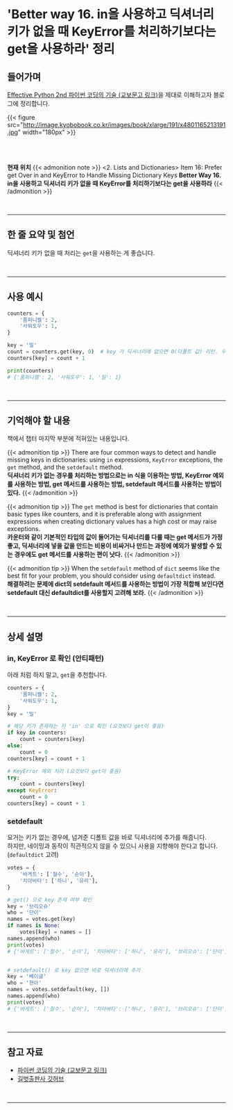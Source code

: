 # 'Better way 16. in을 사용하고 딕셔너리 키가 없을 때 KeyError를 처리하기보다는 get을 사용하라' 정리


## 들어가며

[Effective Python 2nd 파이썬 코딩의 기술 (교보문고 링크)](http://digital.kyobobook.co.kr/digital/ebook/ebookDetail.ink?selectedLargeCategory=001&barcode=4801165213191&orderClick=LEH&Kc=)을 제대로 이해하고자 블로그에 정리합니다.

{{< figure src="http://image.kyobobook.co.kr/images/book/xlarge/191/x4801165213191.jpg" width="180px" >}}

<br/>
<br/>

**현재 위치**
{{< admonition note >}}
<2. Lists and Dictionaries>
Item 16: Prefer get Over in and KeyError to Handle Missing Dictionary Keys
**Better Way 16. in을 사용하고 딕셔너리 키가 없을 때 KeyError를 처리하기보다는 get을 사용하라**
{{< /admonition >}}


<br/>

---


## 한 줄 요약 및 첨언

딕셔너리 키가 없을 때 처리는 `get`을 사용하는 게 좋습니다.

<br/>

---

## 사용 예시

```python
counters = {
    '품퍼니켈': 2,
    '사워도우': 1,
}

key = '밀'
count = counters.get(key, 0)  # key 가 딕셔너리에 없으면 0(디폴트 값) 리턴. 두 번째 파라미터 없으면 None 리턴
counters[key] = count + 1

print(counters)
# {'품퍼니켈': 2, '사워도우': 1, '밀': 1}
```


<br/>

---

## 기억해야 할 내용

책에서 챕터 마지막 부분에 적혀있는 내용입니다.

{{< admonition tip >}}
There are four common ways to detect and handle missing keys in dictionaries: using `in` expressions, `KeyError` exceptions, the `get` method, and the `setdefault` method.  
**딕셔너리 키가 없는 경우를 처리하는 방법으로는 in 식을 이용하는 방법, KeyError 예외를 사용하는 방법, get 메서드를 사용하는 방법, setdefault 메서드를 사용하는 방법이 있다.**
{{< /admonition >}}

{{< admonition tip >}}
The `get` method is best for dictionaries that contain basic types like counters, and it is preferable along with assignment expressions when creating dictionary values has a high cost or may raise exceptions.  
**카운터와 같이 기본적인 타입의 값이 들어가는 딕셔너리를 다룰 때는 get 메서드가 가정 좋고, 딕셔너리에 넣을 값을 만드는 비용이 비싸거나 만드는 과정에 예외가 발생할 수 있는 경우에도 get 메서드를 사용하는 편이 낫다.**
{{< /admonition >}}

{{< admonition tip >}}
When the `setdefault` method of `dict` seems like the best fit for your problem, you should consider using `defaultdict` instead.  
**해결하려는 문제에 dict의 setdefault 메서드를 사용하는 방법이 가장 적합해 보인다면 setdefault 대신 defaultdict를 사용할지 고려해 보라.**
{{< /admonition >}}

<br/>

---

## 상세 설명

### in, KeyError 로 확인 (안티패턴)

아래 처럼 하지 말고, `get`을 추천합니다.

```python
counters = {
    '품퍼니켈': 2,
    '사워도우': 1,
}
key = '밀'

# 해당 키가 존재하는 지 'in' 으로 확인 (요것보다 get이 좋음)
if key in counters:
    count = counters[key]
else:
    count = 0
counters[key] = count + 1

# KeyError 예외 처리 (요것보다 get이 좋음) 
try:
    count = counters[key]
except KeyError:
    count = 0
counters[key] = count + 1
```

### setdefault

요거는 키가 없는 경우에, 넘겨준 디폴트 값을 바로 딕셔너리에 추가를 해줍니다.  
하지만, 네이밍과 동작이 직관적으지 않을 수 있으니 사용을 지향해야 한다고 합니다. (`defaultdict` 고려)

```python
votes = {
    '바게트': ['철수', '순이'],
    '치아바타': ['하니', '유리'],
}

# get() 으로 key 존재 여부 확인
key = '브리오슈'
who = '단이'
names = votes.get(key)
if names is None:
    votes[key] = names = []
names.append(who)
print(votes)
# {'바게트': ['철수', '순이'], '치아바타': ['하니', '유리'], '브리오슈': ['단이']}


# setdefault() 로 key 없으면 바로 딕셔너리에 추가
key = '베이글'
who = '현아'
names = votes.setdefault(key, [])
names.append(who)
print(votes)
# {'바게트': ['철수', '순이'], '치아바타': ['하니', '유리'], '브리오슈': ['단이'], '베이글': ['현아']}
```

<br/>

---


## 참고 자료

- [파이썬 코딩의 기술 (교보문고 링크)](http://digital.kyobobook.co.kr/digital/ebook/ebookDetail.ink?selectedLargeCategory=001&barcode=4801165213191&orderClick=LEH&Kc=)
- [길벗출판사 깃허브](https://github.com/gilbutITbook/080235/blob/master/Chapter2/Better%20way16.py)

<br/>

---
